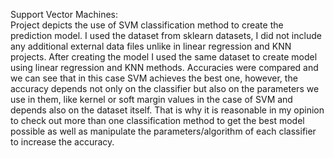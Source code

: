 Support Vector Machines:</br>
Project depicts the use of SVM classification method to create the prediction model.
I used the dataset from sklearn datasets, I did not include any additional external data files unlike in linear regression and KNN projects.
After creating the model I used the same dataset to create model using linear regression and KNN methods. 
Accuracies were compared and we can see that in this case SVM achieves the best one, however, the accuracy depends not only on the classifier
but also on the parameters we use in them, like kernel or soft margin values in the case of SVM and depends also on the dataset itself. 
That is why it is reasonable in my opinion to check out more than one classification method to get the best model possible as well as manipulate the parameters/algorithm
of each classifier to increase the accuracy.
